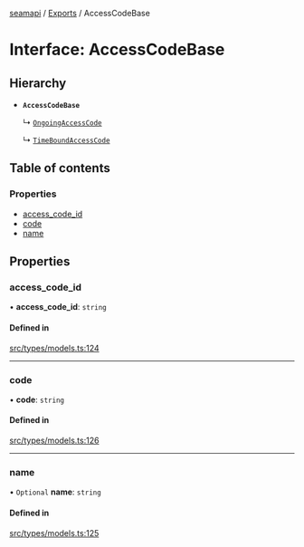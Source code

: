 [seamapi](../README.md) / [Exports](../modules.md) / AccessCodeBase

# Interface: AccessCodeBase

## Hierarchy

- **`AccessCodeBase`**

  ↳ [`OngoingAccessCode`](OngoingAccessCode.md)

  ↳ [`TimeBoundAccessCode`](TimeBoundAccessCode.md)

## Table of contents

### Properties

- [access\_code\_id](AccessCodeBase.md#access_code_id)
- [code](AccessCodeBase.md#code)
- [name](AccessCodeBase.md#name)

## Properties

### access\_code\_id

• **access\_code\_id**: `string`

#### Defined in

[src/types/models.ts:124](https://github.com/seamapi/seamapi-javascript/blob/main/src/types/models.ts#L124)

___

### code

• **code**: `string`

#### Defined in

[src/types/models.ts:126](https://github.com/seamapi/seamapi-javascript/blob/main/src/types/models.ts#L126)

___

### name

• `Optional` **name**: `string`

#### Defined in

[src/types/models.ts:125](https://github.com/seamapi/seamapi-javascript/blob/main/src/types/models.ts#L125)
